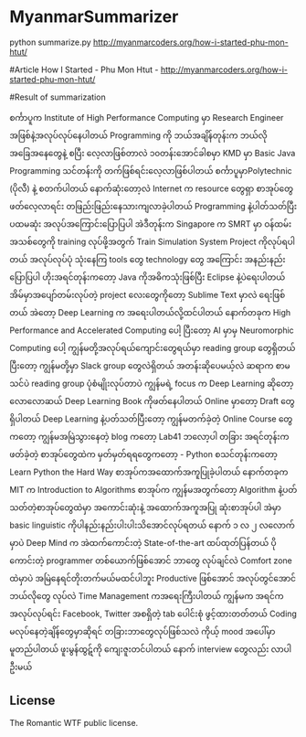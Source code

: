 # MyanmarSummarizer
python summarize.py  http://myanmarcoders.org/how-i-started-phu-mon-htut/


#Article
How I Started - Phu Mon Htut - http://myanmarcoders.org/how-i-started-phu-mon-htut/

#Result of summarization 

စင်္ကာပူက Institute of High Performance Computing မှာ Research Engineer အဖြစ်နဲ့အလုပ်လုပ်နေပါတယ်
Programming ကို ဘယ်အချိန်တုန်းက ဘယ်လို အခြေအနေတွေနဲ့ စပြီး လေ့လာဖြစ်တာလဲ
၁၀တန်းအောင်ခါစမှာ KMD မှာ Basic Java Programming သင်တန်းကို တက်ဖြစ်ရင်းလေ့လာဖြစ်ပါတယ်
စင်္ကာပူမှာPolytechnic (ပိုလီ) နဲ့ စတက်ပါတယ်
နောက်ဆုံးတော့လဲ Internet က resource တွေရှာ စာအုပ်တွေဖတ်လေ့လာရင်း တဖြည်းဖြည်းနေသားကျလာခဲ့ပါတယ်
Programming နဲ့ပါတ်သတ်ပြီး ပထမဆုံး အလုပ်အကြောင်းပြောပြပါ
အဲဒီတုန်းက Singapore က SMRT မှာ ဝန်ထမ်းအသစ်တွေကို training လုပ်ဖို့အတွက် Train Simulation System Project ကိုလုပ်ရပါတယ်
အလုပ်လုပ်ပုံ သုံးနေကြ tools တွေ technology တွေ အကြောင်း အနည်းနည်း ပြောပြပါ
ဟိုးအရင်တုန်းကတော့ Java ကိုအဓိကသုံးဖြစ်ပြီး Eclipse နဲ့ပဲရေးပါတယ်
အိမ်မှာအပျော်တမ်းလုပ်တဲ့ project လေးတွေကိုတော့ Sublime Text မှာလဲ ရေးဖြစ်တယ်
အဲတော့ Deep Learning က အရေးပါတယ်လို့ထင်ပါတယ်
နောက်တခုက High Performance and Accelerated Computing ပေါ့
ပြီးတော့ AI မှာမှ Neuromorphic Computing ပေါ့
ကျွန်မတို့အလုပ်ရယ်ကျောင်းတွေရယ်မှာ reading group တွေရှိတယ်
ပြီးတော့ ကျွန်မတို့မှာ Slack group တွေလဲရှိတယ်
အတန်းဆိုပေမယ့်လဲ ဆရာက စာမသင်ပဲ reading group ပုံစံမျိုးလုပ်တာပဲ
ကျွန်မရဲ့ focus က Deep Learning ဆိုတော့ လောလောဆယ် Deep Learning Book ကိုဖတ်နေပါတယ်
Online မှာတော့ Draft တွေရှိပါတယ်
Deep Learning နဲ့ပတ်သတ်ပြီးတော့ ကျွန်မတက်ခဲ့တဲ့ Online Course တွေကတော့
ကျွန်မအမြဲသွားနေတဲ့ blog ကတော့ Lab41 ဘလော့ပါ
တခြား အရင်တုန်းကဖတ်ခဲ့တဲ့ စာအုပ်တွေထဲက မှတ်မှတ်ရရတွေကတော့ - Python စသင်တုန်းကတော့ Learn Python the Hard Way စာအုပ်ကအထောက်အကူပြုခဲ့ပါတယ်
နောက်တခုက MIT က Introduction to Algorithms စာအုပ်က ကျွန်မအတွက်တော့ Algorithm နဲ့ပတ်သတ်တဲ့စာအုပ်တွေထဲမှာ အကောင်းဆုံးနဲ့ အထောက်အကူအပြု ဆုံးစာအုပ်ပါ
အဲမှာ basic linguistic ကိုပါနည်းနည်းပါးပါးသိအောင်လုပ်ရတယ်
နောက် ၁ လ ၂ လလောက်မှာပဲ Deep Mind က အဲထက်ကောင်းတဲ့ State-of-the-art ထပ်ထုတ်ပြန်တယ်
ပိုကောင်းတဲ့ programmer တစ်ယောက်ဖြစ်အောင် ဘာတွေ လုပ်ချင်လဲ
Comfort zone ထဲမှာပဲ အမြဲနေရင်တိုးတက်မယ်မထင်ပါဘူး
Productive ဖြစ်အောင် အလုပ်တွင်အောင် ဘယ်လိုတွေ လုပ်လဲ
Time Management ကအရေးကြီးပါတယ်
ကျွန်မက အရင်က အလုပ်လုပ်ရင်း Facebook, Twitter အစရှိတဲ့ tab ပေါင်းစုံ ဖွင့်ထားတတ်တယ်
Coding မလုပ်နေတဲ့ချိန်တွေမှာဆိုရင် တခြားဘာတွေလုပ်ဖြစ်သလဲ
ကိုယ့် mood အပေါ်မှာမူတည်ပါတယ်
ဖူးမွန်ထွဋ်ကို ကျေးဇူးတင်ပါတယ် နောက် interview တွေလည်း လာပါဦးမယ်


## License

The Romantic WTF public license.


